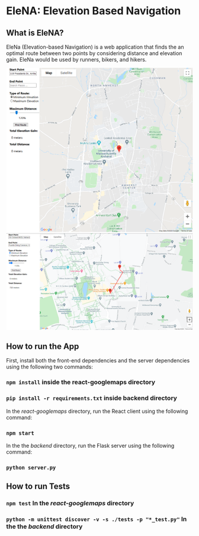 # EleNA: Elevation Based Navigation

## What is EleNA?
EleNa (Elevation-based Navigation) is a web application that finds the an optimal route between two points by considering distance and elevation gain. EleNa would be used by runners, bikers, and hikers.

<img src="static_images/img1.PNG" alt="UI 1" width="1000"/>
<img src="static_images/img2.PNG" alt="UI 2" width="1000"/>

## How to run the App

First, install both the front-end dependencies and the server dependencies using the following two commands:

### `npm install` inside the react-googlemaps directory
### `pip install -r requirements.txt` inside backend directory

In the *react-googlemaps* directory, run the React client using the following command:

### `npm start`

In the the *backend* directory, run the Flask server using the following command:

### `python server.py`

## How to run Tests

### `npm test` In the *react-googlemaps* directory

### `python -m unittest discover -v -s ./tests -p "*_test.py"` In the the *backend* directory